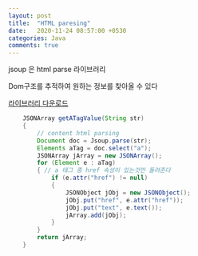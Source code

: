 ```yaml
---
layout: post
title:  "HTML paresing"
date:   2020-11-24 08:57:00 +0530
categories: Java
comments: true
---
```


jsoup 은 html parse 라이브러리

Dom구조를 추적하여 원하는 정보를 찾아올 수 있다

[라이브러리 다운로드][link]


```java
	JSONArray getATagValue(String str)
	{
		// content html parsing
		Document doc = Jsoup.parse(str);
		Elements aTag = doc.select("a");
		JSONArray jArray = new JSONArray();
		for (Element e : aTag)
		{ // a 태그 중 href 속성이 있는것만 돌려준다
			if (e.attr("href") != null)
			{
				JSONObject jObj = new JSONObject();
				jObj.put("href", e.attr("href"));
				jObj.put("text", e.text());
				jArray.add(jObj);
			}
		}
		return jArray;
	}
```

[link]: https://jsoup.org/download 